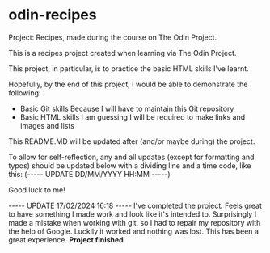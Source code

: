 # odin-recipes
Project: Recipes, made during the course on The Odin Project.

This is a recipes project created when learning via The Odin Project.

This project, in particular, is to practice the basic HTML skills I've learnt.

Hopefully, by the end of this project, I would be able to demonstrate the following:
 - Basic Git skills
	Because I will have to maintain this Git repository
 - Basic HTML skills
	I am guessing I will be required to make links and images and lists

This README.MD will be updated after (and/or maybe during) the project. 

To allow for self-reflection, any and all updates (except for formatting and typos) should be updated below with a dividing line and a time 
code, like this: (----- UPDATE DD/MM/YYYY HH:MM -----)

Good luck to me!

----- UPDATE 17/02/2024 16:18 -----
I've completed the project. Feels great to have something I made work and look like it's intended to. Surprisingly I made a mistake when working with git, so I had to repair my repository with the help of Google. Luckily it worked and nothing was lost. This has been a great experience.
**Project finished**